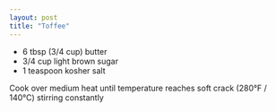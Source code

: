 ```yaml
---
layout: post
title: "Toffee"
---
```


- 6 tbsp (3/4 cup) butter
- 3/4 cup light brown sugar
- 1 teaspoon kosher salt

Cook over medium heat until temperature reaches soft crack (280°F / 140°C) stirring constantly
